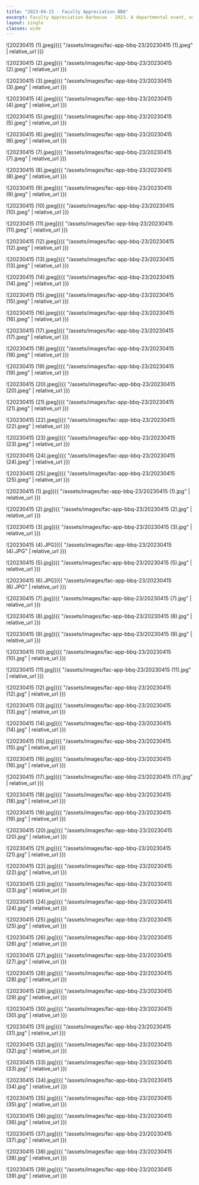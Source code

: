 ```yaml
---
title: "2023-04-15 - Faculty Appreciation BBQ"
excerpt: Faculty Appreciation Barbecue - 2023. A departmental event, organized by SGSA, to show appreciation for the faculties and the stuffs.
layout: single
classes: wide
---
```


![20230415 (1).jpeg]({{ "/assets/images/fac-app-bbq-23/20230415 (1).jpeg" | relative_url }})

![20230415 (2).jpeg]({{ "/assets/images/fac-app-bbq-23/20230415 (2).jpeg" | relative_url }})

![20230415 (3).jpeg]({{ "/assets/images/fac-app-bbq-23/20230415 (3).jpeg" | relative_url }})

![20230415 (4).jpeg]({{ "/assets/images/fac-app-bbq-23/20230415 (4).jpeg" | relative_url }})

![20230415 (5).jpeg]({{ "/assets/images/fac-app-bbq-23/20230415 (5).jpeg" | relative_url }})

![20230415 (6).jpeg]({{ "/assets/images/fac-app-bbq-23/20230415 (6).jpeg" | relative_url }})

![20230415 (7).jpeg]({{ "/assets/images/fac-app-bbq-23/20230415 (7).jpeg" | relative_url }})

![20230415 (8).jpeg]({{ "/assets/images/fac-app-bbq-23/20230415 (8).jpeg" | relative_url }})

![20230415 (9).jpeg]({{ "/assets/images/fac-app-bbq-23/20230415 (9).jpeg" | relative_url }})

![20230415 (10).jpeg]({{ "/assets/images/fac-app-bbq-23/20230415 (10).jpeg" | relative_url }})

![20230415 (11).jpeg]({{ "/assets/images/fac-app-bbq-23/20230415 (11).jpeg" | relative_url }})

![20230415 (12).jpeg]({{ "/assets/images/fac-app-bbq-23/20230415 (12).jpeg" | relative_url }})

![20230415 (13).jpeg]({{ "/assets/images/fac-app-bbq-23/20230415 (13).jpeg" | relative_url }})

![20230415 (14).jpeg]({{ "/assets/images/fac-app-bbq-23/20230415 (14).jpeg" | relative_url }})

![20230415 (15).jpeg]({{ "/assets/images/fac-app-bbq-23/20230415 (15).jpeg" | relative_url }})

![20230415 (16).jpeg]({{ "/assets/images/fac-app-bbq-23/20230415 (16).jpeg" | relative_url }})

![20230415 (17).jpeg]({{ "/assets/images/fac-app-bbq-23/20230415 (17).jpeg" | relative_url }})

![20230415 (18).jpeg]({{ "/assets/images/fac-app-bbq-23/20230415 (18).jpeg" | relative_url }})

![20230415 (19).jpeg]({{ "/assets/images/fac-app-bbq-23/20230415 (19).jpeg" | relative_url }})

![20230415 (20).jpeg]({{ "/assets/images/fac-app-bbq-23/20230415 (20).jpeg" | relative_url }})

![20230415 (21).jpeg]({{ "/assets/images/fac-app-bbq-23/20230415 (21).jpeg" | relative_url }})

![20230415 (22).jpeg]({{ "/assets/images/fac-app-bbq-23/20230415 (22).jpeg" | relative_url }})

![20230415 (23).jpeg]({{ "/assets/images/fac-app-bbq-23/20230415 (23).jpeg" | relative_url }})

![20230415 (24).jpeg]({{ "/assets/images/fac-app-bbq-23/20230415 (24).jpeg" | relative_url }})

![20230415 (25).jpeg]({{ "/assets/images/fac-app-bbq-23/20230415 (25).jpeg" | relative_url }})

![20230415 (1).jpg]({{ "/assets/images/fac-app-bbq-23/20230415 (1).jpg" | relative_url }})

![20230415 (2).jpg]({{ "/assets/images/fac-app-bbq-23/20230415 (2).jpg" | relative_url }})

![20230415 (3).jpg]({{ "/assets/images/fac-app-bbq-23/20230415 (3).jpg" | relative_url }})

![20230415 (4).JPG]({{ "/assets/images/fac-app-bbq-23/20230415 (4).JPG" | relative_url }})

![20230415 (5).jpg]({{ "/assets/images/fac-app-bbq-23/20230415 (5).jpg" | relative_url }})

![20230415 (6).JPG]({{ "/assets/images/fac-app-bbq-23/20230415 (6).JPG" | relative_url }})

![20230415 (7).jpg]({{ "/assets/images/fac-app-bbq-23/20230415 (7).jpg" | relative_url }})

![20230415 (8).jpg]({{ "/assets/images/fac-app-bbq-23/20230415 (8).jpg" | relative_url }})

![20230415 (9).jpg]({{ "/assets/images/fac-app-bbq-23/20230415 (9).jpg" | relative_url }})

![20230415 (10).jpg]({{ "/assets/images/fac-app-bbq-23/20230415 (10).jpg" | relative_url }})

![20230415 (11).jpg]({{ "/assets/images/fac-app-bbq-23/20230415 (11).jpg" | relative_url }})

![20230415 (12).jpg]({{ "/assets/images/fac-app-bbq-23/20230415 (12).jpg" | relative_url }})

![20230415 (13).jpg]({{ "/assets/images/fac-app-bbq-23/20230415 (13).jpg" | relative_url }})

![20230415 (14).jpg]({{ "/assets/images/fac-app-bbq-23/20230415 (14).jpg" | relative_url }})

![20230415 (15).jpg]({{ "/assets/images/fac-app-bbq-23/20230415 (15).jpg" | relative_url }})

![20230415 (16).jpg]({{ "/assets/images/fac-app-bbq-23/20230415 (16).jpg" | relative_url }})

![20230415 (17).jpg]({{ "/assets/images/fac-app-bbq-23/20230415 (17).jpg" | relative_url }})

![20230415 (18).jpg]({{ "/assets/images/fac-app-bbq-23/20230415 (18).jpg" | relative_url }})

![20230415 (19).jpg]({{ "/assets/images/fac-app-bbq-23/20230415 (19).jpg" | relative_url }})

![20230415 (20).jpg]({{ "/assets/images/fac-app-bbq-23/20230415 (20).jpg" | relative_url }})

![20230415 (21).jpg]({{ "/assets/images/fac-app-bbq-23/20230415 (21).jpg" | relative_url }})

![20230415 (22).jpg]({{ "/assets/images/fac-app-bbq-23/20230415 (22).jpg" | relative_url }})

![20230415 (23).jpg]({{ "/assets/images/fac-app-bbq-23/20230415 (23).jpg" | relative_url }})

![20230415 (24).jpg]({{ "/assets/images/fac-app-bbq-23/20230415 (24).jpg" | relative_url }})

![20230415 (25).jpg]({{ "/assets/images/fac-app-bbq-23/20230415 (25).jpg" | relative_url }})

![20230415 (26).jpg]({{ "/assets/images/fac-app-bbq-23/20230415 (26).jpg" | relative_url }})

![20230415 (27).jpg]({{ "/assets/images/fac-app-bbq-23/20230415 (27).jpg" | relative_url }})

![20230415 (28).jpg]({{ "/assets/images/fac-app-bbq-23/20230415 (28).jpg" | relative_url }})

![20230415 (29).jpg]({{ "/assets/images/fac-app-bbq-23/20230415 (29).jpg" | relative_url }})

![20230415 (30).jpg]({{ "/assets/images/fac-app-bbq-23/20230415 (30).jpg" | relative_url }})

![20230415 (31).jpg]({{ "/assets/images/fac-app-bbq-23/20230415 (31).jpg" | relative_url }})

![20230415 (32).jpg]({{ "/assets/images/fac-app-bbq-23/20230415 (32).jpg" | relative_url }})

![20230415 (33).jpg]({{ "/assets/images/fac-app-bbq-23/20230415 (33).jpg" | relative_url }})

![20230415 (34).jpg]({{ "/assets/images/fac-app-bbq-23/20230415 (34).jpg" | relative_url }})

![20230415 (35).jpg]({{ "/assets/images/fac-app-bbq-23/20230415 (35).jpg" | relative_url }})

![20230415 (36).jpg]({{ "/assets/images/fac-app-bbq-23/20230415 (36).jpg" | relative_url }})

![20230415 (37).jpg]({{ "/assets/images/fac-app-bbq-23/20230415 (37).jpg" | relative_url }})

![20230415 (38).jpg]({{ "/assets/images/fac-app-bbq-23/20230415 (38).jpg" | relative_url }})

![20230415 (39).jpg]({{ "/assets/images/fac-app-bbq-23/20230415 (39).jpg" | relative_url }})
